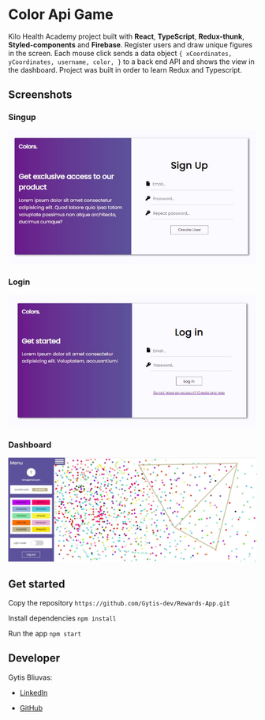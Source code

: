 # Color Api Game

Kilo Health Academy project built with **React**, **TypeScript**, **Redux-thunk**, **Styled-components** and **Firebase**. Register users and draw unique figures in the screen. Each mouse click sends a data object `{ xCoordinates, yCoordinates, username, color, }` to a back end API and shows the view in the dashboard. Project was built in order to learn Redux and Typescript.

## Screenshots

### Singup

![Alt text](src/assets/images/signuppicture.jpg?raw=true "signup")

### Login

![Alt text](src/assets/images/loginpicture.jpg?raw=true "login")

### Dashboard

![Alt text](src/assets/images/shapes.jpg?raw=true "shapes")

## Get started

Copy the repository `https://github.com/Gytis-dev/Rewards-App.git`

Install dependencies `npm install`

Run the app `npm start`

## Developer

Gytis Bliuvas:

- [LinkedIn](https://lt.linkedin.com/in/gytis-bliuvas-7a0441109/)

* [GitHub](https://github.com/Gytis-dev)
